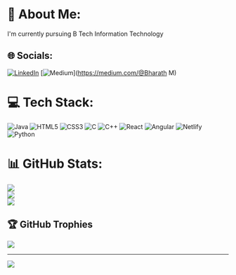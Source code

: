 # 💫 About Me:
I'm currently pursuing B Tech Information Technology <br>


## 🌐 Socials:
[![LinkedIn](https://img.shields.io/badge/LinkedIn-%230077B5.svg?logo=linkedin&logoColor=white)](https://linkedin.com/in/https://www.linkedin.com/in/bharath-m-87a569259/) [![Medium](https://img.shields.io/badge/Medium-12100E?logo=medium&logoColor=white)](https://medium.com/@Bharath M) 

# 💻 Tech Stack:
![Java](https://img.shields.io/badge/java-%23ED8B00.svg?style=for-the-badge&logo=openjdk&logoColor=white) ![HTML5](https://img.shields.io/badge/html5-%23E34F26.svg?style=for-the-badge&logo=html5&logoColor=white) ![CSS3](https://img.shields.io/badge/css3-%231572B6.svg?style=for-the-badge&logo=css3&logoColor=white) ![C](https://img.shields.io/badge/c-%2300599C.svg?style=for-the-badge&logo=c&logoColor=white) ![C++](https://img.shields.io/badge/c++-%2300599C.svg?style=for-the-badge&logo=c%2B%2B&logoColor=white) ![React](https://img.shields.io/badge/react-%2320232a.svg?style=for-the-badge&logo=react&logoColor=%2361DAFB) ![Angular](https://img.shields.io/badge/angular-%23DD0031.svg?style=for-the-badge&logo=angular&logoColor=white) ![Netlify](https://img.shields.io/badge/netlify-%23000000.svg?style=for-the-badge&logo=netlify&logoColor=#00C7B7) ![Python](https://img.shields.io/badge/python-3670A0?style=for-the-badge&logo=python&logoColor=ffdd54)
# 📊 GitHub Stats:
![](https://github-readme-stats.vercel.app/api?username=bharathmurugan&theme=dark&hide_border=false&include_all_commits=false&count_private=false)<br/>
![](https://github-readme-streak-stats.herokuapp.com/?user=bharathmurugan&theme=dark&hide_border=false)<br/>
![](https://github-readme-stats.vercel.app/api/top-langs/?username=bharathmurugan&theme=dark&hide_border=false&include_all_commits=false&count_private=false&layout=compact)

## 🏆 GitHub Trophies
![](https://github-profile-trophy.vercel.app/?username=bharathmurugan&theme=radical&no-frame=false&no-bg=true&margin-w=4)

---
[![](https://visitcount.itsvg.in/api?id=bharathmurugan&icon=0&color=0)](https://visitcount.itsvg.in)

<!-- Proudly created with GPRM ( https://gprm.itsvg.in ) -->

